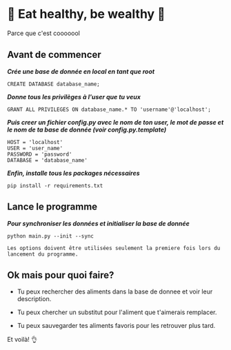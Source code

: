 #   :green_apple: Eat healthy, be wealthy :green_apple:
Parce que c'est cooooool

## Avant de commencer

***Crée une base de donnée en local en tant que root***

`CREATE DATABASE database_name;`

***Donne tous les privilèges à l'user que tu veux***

`GRANT ALL PRIVILEGES ON database_name.* TO 'username'@'localhost';`

***Puis creer un fichier config.py avec le nom de ton user, le mot de passe et le nom de ta base de donnée (voir config.py.template)***
```
HOST = 'localhost'
USER = 'user_name'
PASSWORD = 'password'
DATABASE = 'database_name'
```

***Enfin, installe tous les packages nécessaires***

`pip install -r requirements.txt`

## Lance le programme
***Pour synchroniser les données et initialiser la base de donnée***

`python main.py --init --sync`

`Les options doivent être utilisées seulement la premiere fois lors du lancement du programme.`

## Ok mais pour quoi faire?

- Tu peux rechercher des aliments dans la base de donnee et voir leur description.

- Tu peux chercher un substitut pour l'aliment que t'aimerais remplacer.

- Tu peux sauvegarder tes aliments favoris pour les retrouver plus tard.

Et voilà! :ok_hand:
